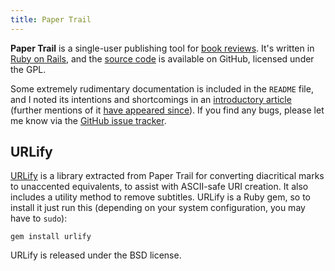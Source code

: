 ```yaml
---
title: Paper Trail
---
```


**Paper Trail** is a single-user publishing tool for [book reviews][books].
It's written in [Ruby on Rails][rails], and the [source code][source] is
available on GitHub, licensed under the GPL.

Some extremely rudimentary documentation is included in the `README` file, and
I noted its intentions and shortcomings in an [introductory article][intro]
(further mentions of it [have appeared since][more]). If you find any bugs,
please let me know via the [GitHub issue tracker][bugs].

URLify
------

[URLify][urlify] is a library extracted from Paper Trail for converting
diacritical marks to unaccented equivalents, to assist with ASCII-safe URI
creation. It also includes a utility method to remove subtitles. URLify is a
Ruby gem, so to install it just run this (depending on your system
configuration, you may have to `sudo`):

    gem install urlify

URLify is released under the BSD license.

  [books]:  http://books.extralogical.net
  [rails]:  http://rubyonrails.org
  [source]: http://github.com/ionfish/papertrail
  [intro]:  $root/2008/11/bookkeeping
  [more]:   $root/taxon/paper-trail
  [bugs]:   http://github.com/ionfish/papertrail/issues
  [urlify]: http://github.com/ionfish/urlify
